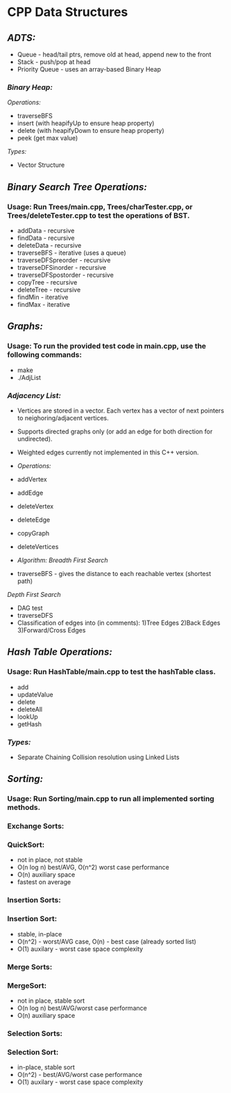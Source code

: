CPP Data Structures
===================

## *ADTS:*
- Queue - head/tail ptrs, remove old at head, append new to the front
- Stack - push/pop at head
- Priority Queue - uses an array-based Binary Heap

### *Binary Heap:*
*Operations:*
- traverseBFS
- insert (with heapifyUp to ensure heap property)
- delete (with heapifyDown to ensure heap property)
- peek (get max value)

*Types:*
- Vector Structure

## *Binary Search Tree Operations:*
### Usage: Run Trees/main.cpp, Trees/charTester.cpp, or Trees/deleteTester.cpp to test the operations of BST.
- addData - recursive
- findData - recursive
- deleteData - recursive
- traverseBFS - iterative (uses a queue)
- traverseDFSpreorder - recursive
- traverseDFSinorder - recursive
- traverseDFSpostorder - recursive
- copyTree - recursive
- deleteTree - recursive
- findMin - iterative
- findMax - iterative

## *Graphs:*
### Usage: To run the provided test code in main.cpp, use the following commands:
- make
- ./AdjList

### *Adjacency List:*
- Vertices are stored in a vector. Each vertex has a vector of next pointers to neighoring/adjacent vertices. 
- Supports directed graphs only (or add an edge for both direction for undirected).
- Weighted edges currently not implemented in this C++ version.

- *Operations:*
- addVertex
- addEdge
- deleteVertex
- deleteEdge
- copyGraph
- deleteVertices

- *Algorithm:*
*Breadth First Search*
- traverseBFS - gives the distance to each reachable vertex (shortest path)

*Depth First Search*
- DAG test
- traverseDFS
- Classification of edges into (in comments): 
1)Tree Edges 
2)Back Edges 
3)Forward/Cross Edges

## *Hash Table Operations:*
### Usage: Run HashTable/main.cpp to test the hashTable class.
- add
- updateValue
- delete
- deleteAll
- lookUp
- getHash

### *Types:*
- Separate Chaining Collision resolution using Linked Lists

## *Sorting:*
### Usage: Run Sorting/main.cpp to run all implemented sorting methods.

### Exchange Sorts:
### QuickSort:
- not in place, not stable
- O(n log n) best/AVG, O(n^2) worst case performance
- O(n) auxiliary space
- fastest on average

### Insertion Sorts:
### Insertion Sort:
- stable, in-place
- O(n^2) - worst/AVG case, O(n) - best case (already sorted list)
- O(1) auxilary - worst case space complexity

### Merge Sorts:
### MergeSort:
- not in place, stable sort
- O(n log n) best/AVG/worst case performance
- O(n) auxiliary space

### Selection Sorts:
### Selection Sort:
- in-place, stable sort
- O(n^2) - best/AVG/worst case performance
- O(1) auxilary - worst case space complexity


